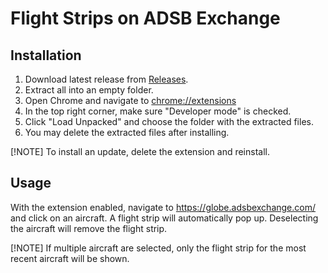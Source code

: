 # Flight Strips on ADSB Exchange

## Installation
1.  Download latest release from [Releases](https://github.com/BlackOmegaSF/ADSBx-Flight-Strips/releases).
1.  Extract all into an empty folder.
1.  Open Chrome and navigate to [chrome://extensions](chrome://extensions)
1.  In the top right corner, make sure "Developer mode" is checked.
1.  Click "Load Unpacked" and choose the folder with the extracted files.
1.  You may delete the extracted files after installing.

[!NOTE]
To install an update, delete the extension and reinstall.

## Usage
With the extension enabled, navigate to https://globe.adsbexchange.com/ and click on an aircraft. A flight strip will automatically pop up. Deselecting the aircraft will remove the flight strip.

[!NOTE]
If multiple aircraft are selected, only the flight strip for the most recent aircraft will be shown.
